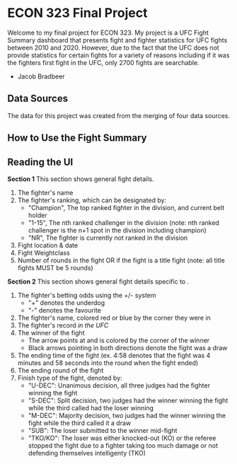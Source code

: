 # ECON 323 Final Project
Welcome to my final project for ECON 323. My project is a UFC Fight Summary dashboard that presents fight and fighter statistics for UFC fights between 2010 and 2020. However, due to the fact that the UFC does not provide  statistics for certain fights for a variety of reasons including if it was the fighters first fight in the UFC, only 2700 fights are searchable.

- Jacob Bradbeer

## Data Sources
The data for this project was created from the merging of four data sources.

## How to Use the Fight Summary

## Reading the UI
**Section 1**
This section shows general fight details.
1. The fighter's name
2. The fighter's ranking, which can be designated by:
    - "Champion", The top ranked fighter in the division, and current belt holder
    - "1-15", The nth ranked challenger in the division (note: nth ranked challenger is the n+1 spot in the division including champion)
    - "NR", The fighter is currently not ranked in the division
3. Fight location & date
4. Fight Weightclass
5. Number of rounds in the fight OR if the fight is a title fight (note: all title fights MUST be 5 rounds)
   
**Section 2**
This section shows general fight details specific to .
1. The fighter's betting odds using the +/- system
    - \"+" denotes the underdog
    - \"-" denotes the favourite
2. The fighter's name, colored red or blue by the corner they were in
3. The fighter's record *in the UFC*
4. The winner of the fight
    - The arrow points at and is colored by the corner of the winner
    - Black arrows pointing in both directions denote the fight was a draw
5. The ending time of the fight (ex. 4:58 denotes that the fight was 4 minutes and 58 seconds into the round when the fight ended)
6. The ending round of the fight
7. Finish type of the fight, denoted by:
    - "U-DEC": Unanimous decision, all three judges had the fighter winning the fight
    - "S-DEC": Split decision, two judges had the winner winning the fight while the third called had the loser winning
    - "M-DEC": Majority decision, two judges had the winner winning the fight while the third called it a draw
    - "SUB":   The loser submitted to the winner mid-fight
    - "TKO/KO": The loser was either knocked-out (KO) or the referee stopped the fight due to a fighter taking too much damage or not defending themselves intelligenty (TKO)


